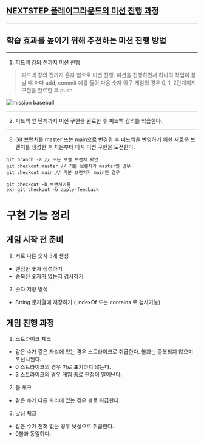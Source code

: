 ## [NEXTSTEP 플레이그라운드의 미션 진행 과정](https://github.com/next-step/nextstep-docs/blob/master/playground/README.md)

---
## 학습 효과를 높이기 위해 추천하는 미션 진행 방법

---
1. 피드백 강의 전까지 미션 진행 
> 피드백 강의 전까지 혼자 힘으로 미션 진행. 미션을 진행하면서 하나의 작업이 끝날 때 마다 add, commit
> 예를 들어 다음 숫자 야구 게임의 경우 0, 1, 2단계까지 구현을 완료한 후 push

![mission baseball](https://raw.githubusercontent.com/next-step/nextstep-docs/master/playground/images/mission_baseball.png)

---
2. 피드백 앞 단계까지 미션 구현을 완료한 후 피드백 강의를 학습한다.

---
3. Git 브랜치를 master 또는 main으로 변경한 후 피드백을 반영하기 위한 새로운 브랜치를 생성한 후 처음부터 다시 미션 구현을 도전한다.

```
git branch -a // 모든 로컬 브랜치 확인
git checkout master // 기본 브랜치가 master인 경우
git checkout main // 기본 브랜치가 main인 경우

git checkout -b 브랜치이름
ex) git checkout -b apply-feedback
```

# 구현 기능 정리 

## 게임 시작 전 준비
1) 서로 다른 숫자 3개 생성
- 랜덤한 숫자 생성하기
- 중복된 숫자가 없는지 검사하기 

2) 숫자 저장 방식 
- String 문자열에 저장하기 ( indexOf 또는 contains 로 검사가능)

## 게임 진행 과정
1) 스트라이크 체크
- 같은 수가 같은 자리에 있는 경우 스트라이크로 취급한다. 볼과는 중복되지 않으며 우선시된다.
- 0 스트라이크의 경우 따로 표기하지 않는다.   
- 3 스트라이크의 경우 게임 종료 판정이 일어난다. 

2) 볼 체크 
- 같은 수가 다른 자리에 있는 경우 볼로 취급한다. 

3) 낫싱 체크 
- 같은 수가 전혀 없는 경우 낫싱으로 취급한다. 
- 0볼과 동일하다. 
